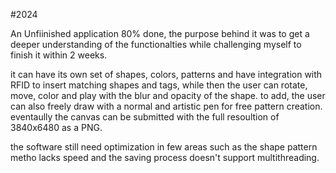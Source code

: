 #2024

An Unfiinished application 80% done, the purpose behind it was to get a deeper understanding of the functionalties while challenging myself to finish it within 2 weeks. 

it can have its own set of shapes, colors, patterns and have integration with RFID to insert matching shapes and tags, while then the user can rotate, move, color and play with the blur and opacity of the shape.
to add, the user can also freely draw with a normal and artistic pen for free pattern creation.
eventaully the canvas can be submitted with the full resoultion of 3840x6480 as a PNG.

the software still need optimization in few areas such as the shape pattern metho lacks speed and the saving process doesn't support multithreading.
